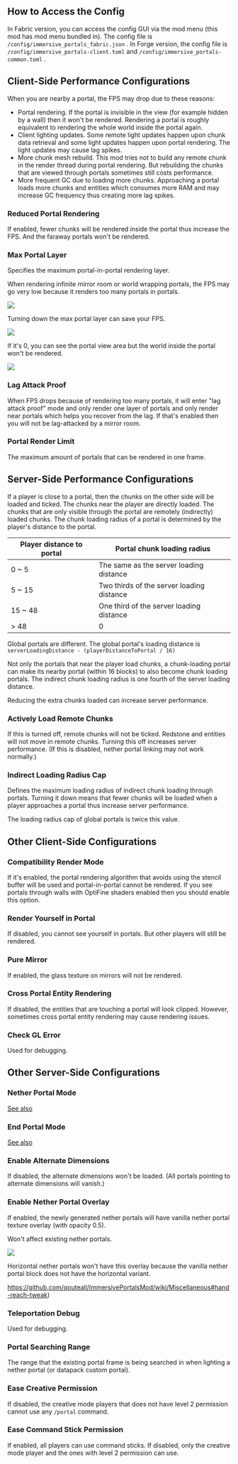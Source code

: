 ## How to Access the Config

In Fabric version, you can access the config GUI via the mod menu (this mod has mod menu bundled in). The config file is `/config/immersive_portals_fabric.json` . In Forge version, the config file is `/config/immersive_portals-client.toml` and `/config/immersive_portals-common.toml` .

## Client-Side Performance Configurations

When you are nearby a portal, the FPS may drop due to these reasons:
* Portal rendering. If the portal is invisible in the view (for example hidden by a wall) then it won't be rendered. Rendering a portal is roughly equivalent to rendering the whole world inside the portal again.
* Client lighting updates. Some remote light updates happen upon chunk data retrieval and some light updates happen upon portal rendering. The light updates may cause lag spikes.
* More chunk mesh rebuild. This mod tries not to build any remote chunk in the render thread during portal rendering. But rebuilding the chunks that are viewed through portals sometimes still costs performance.
* More frequent GC due to loading more chunks. Approaching a portal loads more chunks and entities which consumes more RAM and may increase GC frequency thus creating more lag spikes.

### Reduced Portal Rendering

If enabled, fewer chunks will be rendered inside the portal thus increase the FPS. And the faraway portals won't be rendered.

### Max Portal Layer

Specifies the maximum portal-in-portal rendering layer.

When rendering infinite mirror room or world wrapping portals, the FPS may go very low because it renders too many portals in portals.

![](https://i.ibb.co/4FFQdtd/Untitled3.png)

Turning down the max portal layer can save your FPS.

![](https://i.ibb.co/MCLrYZt/Untitled4.png)

If it's 0, you can see the portal view area but the world inside the portal won't be rendered.

![](https://i.ibb.co/XVMXDt9/2020-08-26-15-09-41.png)

### Lag Attack Proof
When FPS drops because of rendering too many portals, it will enter "lag attack proof" mode and only render one layer of portals and only render near portals which helps you recover from the lag. If that's enabled then you will not be lag-attacked by a mirror room.

### Portal Render Limit
The maximum amount of portals that can be rendered in one frame.

## Server-Side Performance Configurations

If a player is close to a portal, then the chunks on the other side will be loaded and ticked.
The chunks near the player are directly loaded.
The chunks that are only visible through the portal are remotely (indirectly) loaded chunks.
The chunk loading radius of a portal is determined by the player's distance to the portal.

|Player distance to portal|Portal chunk loading radius|
|-|-|
|0 ~ 5|The same as the server loading distance|
|5 ~ 15|Two thirds of the server loading distance|
|15 ~ 48|One third of the server loading distance|
|> 48|0|

Global portals are different. The global portal's loading distance is `serverLoadingDistance - (playerDistanceToPortal / 16)`

Not only the portals that near the player load chunks, a chunk-loading portal can make its nearby portal (within 16 blocks) to also become chunk loading portals. The indirect chunk loading radius is one fourth of the server loading distance.

Reducing the extra chunks loaded can increase server performance.

### Actively Load Remote Chunks

If this is turned off, remote chunks will not be ticked.
Redstone and entities will not move in remote chunks.
Turning this off increases server performance.
(If this is disabled, nether portal linking may not work normally.)

### Indirect Loading Radius Cap
Defines the maximum loading radius of indirect chunk loading through portals. Turning it down means that fewer chunks will be loaded when a player approaches a portal thus increase server performance.

The loading radius cap of global portals is twice this value.

## Other Client-Side Configurations
### Compatibility Render Mode
If it's enabled, the portal rendering algorithm that avoids using the stencil buffer will be used and portal-in-portal cannot be rendered. If you see portals through walls with OptiFine shaders enabled then you should enable this option.

### Render Yourself in Portal
If disabled, you cannot see yourself in portals. But other players will still be rendered.

### Pure Mirror
If enabled, the glass texture on mirrors will not be rendered.

### Cross Portal Entity Rendering
If disabled, the entities that are touching a portal will look clipped. However, sometimes cross portal entity rendering may cause rendering issues.

### Check GL Error
Used for debugging.

## Other Server-Side Configurations

### Nether Portal Mode
[See also](https://github.com/qouteall/ImmersivePortalsMod/wiki/Portals#nether-portals)

### End Portal Mode
[See also](https://github.com/qouteall/ImmersivePortalsMod/wiki/Portals#end-portals)

### Enable Alternate Dimensions
If disabled, the alternate dimensions won't be loaded. (All portals pointing to alternate dimensions will vanish.)

### Enable Nether Portal Overlay
If enabled, the newly generated nether portals will have vanilla nether portal texture overlay (with opacity 0.5).

Won't affect existing nether portals.

![](https://i.ibb.co/PGgkwFc/2021-01-06-21-39-35.png)

Horizontal nether portals won't have this overlay because the vanilla nether portal block does not have the horizontal variant.

https://github.com/qouteall/ImmersivePortalsMod/wiki/Miscellaneous#hand-reach-tweak)

### Teleportation Debug
Used for debugging.

### Portal Searching Range
The range that the existing portal frame is being searched in when lighting a nether portal (or datapack custom portal).

### Ease Creative Permission

If disabled, the creative mode players that does not have level 2 permission cannot use any `/portal` command.

### Ease Command Stick Permission

If enabled, all players can use command sticks. If disabled, only the creative mode player and the ones with level 2 permission can use.

